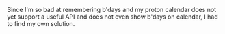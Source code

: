 Since I'm so bad at remembering b'days and my proton calendar does not yet support a useful API and does not even show b'days on calendar, I had to find my own solution.
